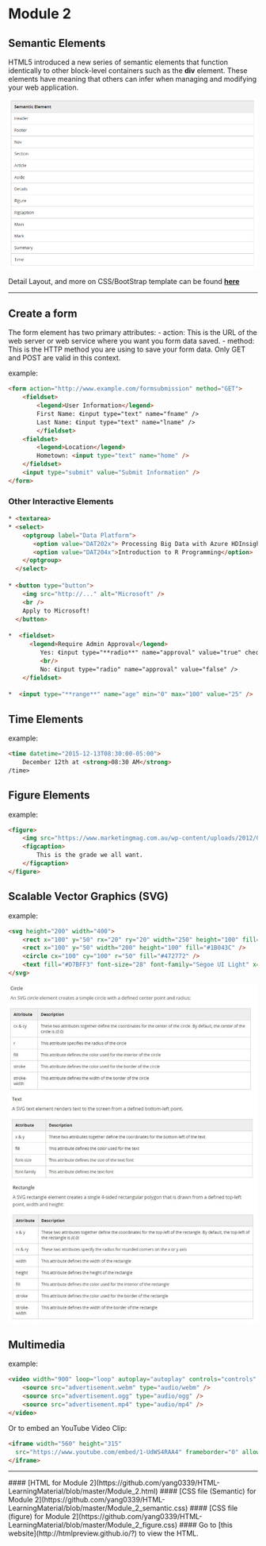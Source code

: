 # Module 2

## Semantic Elements

HTML5 introduced a new series of semantic elements that function identically to other block-level containers such as the **div** element. These elements have meaning that others can infer when managing and modifying your web application.

![alt text](https://github.com/yang0339/HTML-LearningMaterial/blob/master/semantic%20elements.PNG)

Detail Layout, and more on CSS/BootStrap template can be found [**here**](http://www.w3schools.com/html/html_layout.asp)
<hr/>

## Create a form

The form element has two primary attributes: - action: This is the URL of the web server or web service where you want you form data saved. - method: This is the HTTP method you are using to save your form data. Only GET and POST are valid in this context.

example:<br/>
```html
<form action="http://www.example.com/formsubmission" method="GET">
    <fieldset>
        <legend>User Information</legend>
        First Name: 《input type="text" name="fname" />
        Last Name: 《input type="text" name="lname" />
        </fieldset>
    <fieldset>
        <legend>Location</legend>
        Hometown: <input type="text" name="home" />
    </fieldset>
    <input type="submit" value="Submit Information" />
</form>
```

### Other Interactive Elements

```html
* <textarea>
* <select>
    <optgroup label="Data Platform">
       <option value="DAT202x"> Processing Big Data with Azure HDInsight</option>
       <option value="DAT204x">Introduction to R Programming</option>
    </optgroup>
  </select>
  
* <button type="button">
    <img src="http://..." alt="Microsoft" />
    <br />
    Apply to Microsoft!
  </button>
  
*  <fieldset>
      <legend>Require Admin Approval</legend>
         Yes: 《input type="**radio**" name="approval" value="true" checked="checked" />
         <br/>
         No: 《input type="radio" name="approval" value="false" />
    </fieldset>
    
*  <input type="**range**" name="age" min="0" max="100" value="25" />
```


## Time Elements

example:<br/>
```html
<time datetime="2015-12-13T08:30:00-05:00">
    December 12th at <strong>08:30 AM</strong>
/time>
```

## Figure Elements

example:<br/>
```html
<figure>
    <img src="https://www.marketingmag.com.au/wp-content/uploads/2012/08/Microsoft-logo-slider.jpg" alt="Result" />
    <figcaption>
        This is the grade we all want.
    </figcaption>
</figure>
```


## Scalable Vector Graphics (SVG)

example:<br/>
```html
<svg height="200" width="400">
    <rect x="100" y="50" rx="20" ry="20" width="250" height="100" fill="#1B043C" />
    <rect x="100" y="50" width="200" height="100" fill="#1B043C" />
    <circle cx="100" cy="100" r="50" fill="#472772" />
    <text fill="#D7BFF3" font-size="28" font-family="Segoe UI Light" x="160" y="108">CompanyName</text>>
</svg>
```

![alt text](https://github.com/yang0339/HTML-LearningMaterial/blob/master/SVG%20syntax.jpg)


## Multimedia

example:<br/>

```html
<video width="900" loop="loop" autoplay="autoplay" controls="controls" poster="starting_page_display.png">
    <source src="advertisement.webm" type="audio/webm" />
    <source src="advertisement.ogg" type="audio/ogg" />
    <source src="advertisement.mp4" type="audio/mp4" />
</video>
```

Or to embed an YouTube Video Clip:<br/>

```html
<iframe width="560" height="315" 
  src="https://www.youtube.com/embed/1-UdWS4RAA4" frameborder="0" allowfullscreen>
</iframe>
```

<hr/>
#### [HTML for Module 2](https://github.com/yang0339/HTML-LearningMaterial/blob/master/Module_2.html)
#### [CSS file (Semantic) for Module 2](https://github.com/yang0339/HTML-LearningMaterial/blob/master/Module_2_semantic.css)
#### [CSS file (figure) for Module 2](https://github.com/yang0339/HTML-LearningMaterial/blob/master/Module_2_figure.css)
#### Go to [this website](http://htmlpreview.github.io/?) to view the HTML.
